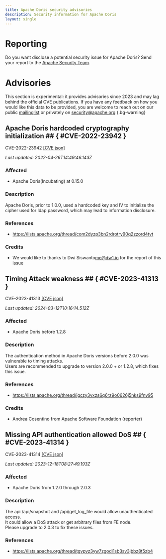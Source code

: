 ```yaml
---
title: Apache Doris security advisories
description: Security information for Apache Doris
layout: single
---
```


# Reporting

Do you want disclose a potential security issue for Apache Doris? Send your report to the [Apache Security Team](mailto:security@apache.org).

# Advisories

This section is experimental: it provides advisories since 2023 and may lag behind the official CVE publications. If you have any feedback on how you would like this data to be provided, you are welcome to reach out on our public [mailinglist](/mailinglist) or privately on [security@apache.org](mailto:security@apache.org)
{.bg-warning}

## Apache Doris hardcoded cryptography initialization ## { #CVE-2022-23942 }

CVE-2022-23942 [\[CVE json\]](./CVE-2022-23942.cve.json)

_Last updated: 2022-04-26T14:49:46.143Z_

### Affected

* Apache Doris(Incubating) at 0.15.0


### Description

Apache Doris, prior to 1.0.0, used a hardcoded key and IV to initialize the cipher used for ldap password, which may lead to information disclosure.

### References
* https://lists.apache.org/thread/com2dyzp3bn2rdrotry90q2zzord4tvt


### Credits
* We would like to thanks to Dwi Siswanto<me@dw1.io> for the report of this issue


## Timing Attack weakness ## { #CVE-2023-41313 }

CVE-2023-41313 [\[CVE json\]](./CVE-2023-41313.cve.json)

_Last updated: 2024-03-12T10:16:14.512Z_

### Affected

* Apache Doris before 1.2.8


### Description

<span style="background-color: rgb(255, 255, 255);">The authentication method in Apache Doris versions before 2.0.0 was vulnerable to timing attacks.</span><br><span style="background-color: rgb(255, 255, 255);">Users are recommended to upgrade to version 2.0.0 + or 1.2.8, which fixes this issue.</span><br><p></p>

### References
* https://lists.apache.org/thread/jqczy3vxzs6q6rz9o0626j5nks9fnv95


### Credits
* Andrea Cosentino from  Apache Software Foundation  (reporter)


## Missing API authentication allowed DoS ## { #CVE-2023-41314 }

CVE-2023-41314 [\[CVE json\]](./CVE-2023-41314.cve.json)

_Last updated: 2023-12-18T08:27:49.193Z_

### Affected

* Apache Doris from 1.2.0 through 2.0.3


### Description

The api /api/snapshot and /api/get_log_file would allow unauthenticated access.<br>It could allow a&nbsp;DoS attack or get arbitrary files from FE node.<br>Please&nbsp;upgrade to 2.0.3 to fix these issues.

### References
* https://lists.apache.org/thread/tgvpvz3yw7zgodl1sb3sv3jbbz8t5zb4
